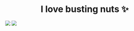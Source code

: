 <h1 id="header" align="center">I love busting nuts ✨</h1>

![](http://github-profile-summary-cards.vercel.app/api/cards/profile-details?username=deltagamingch&theme=tokyonight)
![](http://github-profile-summary-cards.vercel.app/api/cards/most-commit-language?username=deltagamingch&theme=tokyonight)
